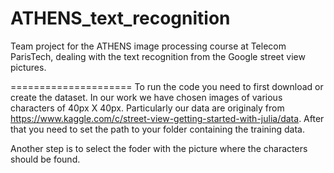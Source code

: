 ATHENS_text_recognition
=======================

Team project for the ATHENS image processing course at Telecom ParisTech, dealing with the text recognition from the Google street view pictures.

=====================
To run the code you need to first download or create the dataset. In our work we have chosen images of various characters of 40px X 40px. Particularly our data are originaly from https://www.kaggle.com/c/street-view-getting-started-with-julia/data. After that you need to set the path to your folder containing the training data.

Another step is to select the foder with the picture where the characters should be found.
